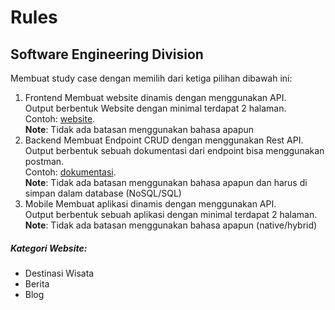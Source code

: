 # Rules
## Software Engineering Division

Membuat study case dengan memilih dari ketiga pilihan dibawah ini:
1. Frontend
    Membuat website dinamis dengan menggunakan API.\
    Output berbentuk Website dengan minimal terdapat 2 halaman.\
    Contoh: [website](https://idscholarships.seagroup.com/).\
    **Note**: Tidak ada batasan menggunakan bahasa apapun 
2. Backend
    Membuat Endpoint CRUD dengan menggunakan Rest API. \
    Output berbentuk sebuah dokumentasi dari endpoint bisa menggunakan postman.\
    Contoh: [dokumentasi](https://documenter.getpostman.com/view/7843772/TzCL99C3#70741851-7664-4543-867a-db0248df447d).\
    **Note**: Tidak ada batasan menggunakan bahasa apapun dan harus di simpan dalam database (NoSQL/SQL)
3. Mobile
    Membuat aplikasi dinamis dengan menggunakan API.\
    Output berbentuk sebuah aplikasi dengan minimal terdapat 2 halaman. \
    **Note**: Tidak ada batasan menggunakan bahasa apapun (native/hybrid)

##### Kategori Website:
- Destinasi Wisata
- Berita
- Blog